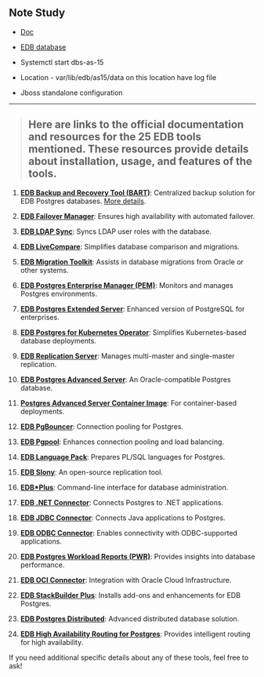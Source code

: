 ## Note Study
- [Doc](https://www.enterprisedb.com/docs/)
- [EDB database](https://www.enterprisedb.com/)

- Systemctl start dbs-as-15
- Location - var/lib/edb/as15/data on this location have log file
- Jboss standalone configuration

<hr>

> ## Here are links to the official documentation and resources for the **25 EDB tools** mentioned. These resources provide details about installation, usage, and features of the tools. 

1. **[EDB Backup and Recovery Tool (BART)](https://www.enterprisedb.com/edb-docs/p/edb-backup-and-recovery-tool)**: Centralized backup solution for EDB Postgres databases. [More details](https://knowledge.enterprisedb.com/hc/en-us/articles/15475319178780).

2. **[EDB Failover Manager](https://www.enterprisedb.com/edb-docs/p/edb-failover-manager)**: Ensures high availability with automated failover.

3. **[EDB LDAP Sync](https://www.enterprisedb.com/edb-docs/p/edb-ldap-sync)**: Syncs LDAP user roles with the database.

4. **[EDB LiveCompare](https://www.enterprisedb.com/edb-docs/p/edb-livecompare)**: Simplifies database comparison and migrations.

5. **[EDB Migration Toolkit](https://www.enterprisedb.com/edb-docs/p/edb-migration-toolkit)**: Assists in database migrations from Oracle or other systems.

6. **[EDB Postgres Enterprise Manager (PEM)](https://www.enterprisedb.com/edb-docs/p/edb-postgres-enterprise-manager)**: Monitors and manages Postgres environments.

7. **[EDB Postgres Extended Server](https://www.enterprisedb.com/edb-docs/p/edb-postgres-extended-server)**: Enhanced version of PostgreSQL for enterprises.

8. **[EDB Postgres for Kubernetes Operator](https://www.enterprisedb.com/edb-docs/p/edb-postgres-kubernetes-operator)**: Simplifies Kubernetes-based database deployments.

9. **[EDB Replication Server](https://www.enterprisedb.com/edb-docs/p/edb-replication-server)**: Manages multi-master and single-master replication.

10. **[EDB Postgres Advanced Server](https://www.enterprisedb.com/edb-docs/p/edb-postgres-advanced-server)**: An Oracle-compatible Postgres database.

11. **[Postgres Advanced Server Container Image](https://www.enterprisedb.com/edb-docs/p/edb-containers)**: For container-based deployments.

12. **[EDB PgBouncer](https://www.enterprisedb.com/edb-docs/p/edb-pgbouncer)**: Connection pooling for Postgres.

13. **[EDB Pgpool](https://www.enterprisedb.com/edb-docs/p/edb-pgpool)**: Enhances connection pooling and load balancing.

14. **[EDB Language Pack](https://www.enterprisedb.com/edb-docs/p/edb-language-pack)**: Prepares PL/SQL languages for Postgres.

15. **[EDB Slony](https://www.enterprisedb.com/edb-docs/p/edb-slony)**: An open-source replication tool.

16. **[EDB*Plus](https://www.enterprisedb.com/edb-docs/p/edb-plus)**: Command-line interface for database administration.

17. **[EDB .NET Connector](https://www.enterprisedb.com/edb-docs/p/edb-net-connector)**: Connects Postgres to .NET applications.

18. **[EDB JDBC Connector](https://www.enterprisedb.com/edb-docs/p/edb-jdbc-connector)**: Connects Java applications to Postgres.

19. **[EDB ODBC Connector](https://www.enterprisedb.com/edb-docs/p/edb-odbc-connector)**: Enables connectivity with ODBC-supported applications.

20. **[EDB Postgres Workload Reports (PWR)](https://www.enterprisedb.com/edb-docs/p/edb-workload-reports)**: Provides insights into database performance.

21. **[EDB OCI Connector](https://www.enterprisedb.com/edb-docs/p/edb-oci-connector)**: Integration with Oracle Cloud Infrastructure.

22. **[EDB StackBuilder Plus](https://www.enterprisedb.com/edb-docs/p/edb-stackbuilder)**: Installs add-ons and enhancements for EDB Postgres.

23. **[EDB Postgres Distributed](https://www.enterprisedb.com/edb-docs/p/edb-postgres-distributed)**: Advanced distributed database solution.

24. **[EDB High Availability Routing for Postgres](https://www.enterprisedb.com/edb-docs/p/edb-high-availability-routing)**: Provides intelligent routing for high availability.

If you need additional specific details about any of these tools, feel free to ask!

